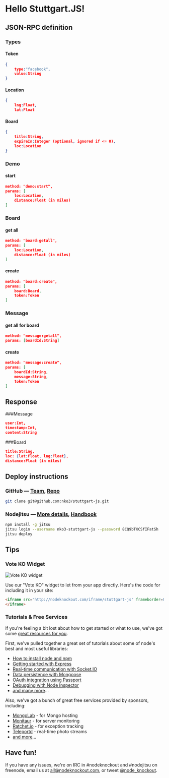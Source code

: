 # Hello Stuttgart.JS!

## JSON-RPC definition

### Types
#### Token
~~~json
{
	type:"facebook",
	value:String
}
~~~
#### Location
~~~json
{
	lng:Float,
	lat:Float
~~~
#### Board
~~~json
{
	title:String,
	expireIn:Integer (optional, ignored if <= 0),
	loc:Location
}
~~~

### Demo
#### start
~~~json
method: "demo:start",
params: [
	loc:Location,
	distance:Float (in miles)
]
~~~

### Board
#### get all
~~~json
method: "board:getall",
params: [
	loc:Location,
	distance:Float (in miles)
]
~~~

#### create
~~~json
method: "board:create",
params: [
	board:Board,
	token:Token
]
~~~
### Message
#### get all for board
~~~json
method: "message:getall",
params: [boardId:String]
~~~

#### create
~~~json
method: "message:create",
params: [
	boardId:String,
	message:String,
	token:Token
]
~~~

## Response
###Message
~~~json
user:Int,
timestamp:Int,
content:String
~~~

###Board
~~~json
title:String,
loc: {lat:Float, lng:Float},
distance:Float (in miles)
~~~


## Deploy instructions

### GitHub — [Team][2], [Repo][3]

~~~sh
git clone git@github.com:nko3/stuttgart-js.git
~~~

### Nodejitsu — [More details][5], [Handbook][4]

~~~sh
npm install -g jitsu
jitsu login --username nko3-stuttgart-js --password 8CQ9bTXCSfIFatSh
jitsu deploy
~~~

## Tips

### Vote KO Widget

![Vote KO widget](http://f.cl.ly/items/1n3g0W0F0G3V0i0d0321/Screen%20Shot%202012-11-04%20at%2010.01.36%20AM.png)

Use our "Vote KO" widget to let from your app directly. Here's the code for
including it in your site:

~~~html
<iframe src="http://nodeknockout.com/iframe/stuttgart-js" frameborder=0 scrolling=no allowtransparency=true width=115 height=25>
</iframe>
~~~

### Tutorials & Free Services

If you're feeling a bit lost about how to get started or what to use, we've
got some [great resources for you](http://nodeknockout.com/resources).

First, we've pulled together a great set of tutorials about some of node's
best and most useful libraries:

* [How to install node and npm](http://blog.nodeknockout.com/post/33857791331/how-to-install-node-npm)
* [Getting started with Express](http://blog.nodeknockout.com/post/34180474119/getting-started-with-express)
* [Real-time communication with Socket.IO](http://blog.nodeknockout.com/post/34243127010/knocking-out-socket-io)
* [Data persistence with Mongoose](http://blog.nodeknockout.com/post/34302423628/getting-started-with-mongoose)
* [OAuth integration using Passport](http://blog.nodeknockout.com/post/34765538605/getting-started-with-passport)
* [Debugging with Node Inspector](http://blog.nodeknockout.com/post/34843655876/debugging-with-node-inspector)
* [and many more](http://nodeknockout.com/resources#tutorials)&hellip;

Also, we've got a bunch of great free services provided by sponsors,
including:

* [MongoLab](http://nodeknockout.com/resources#mongolab) - for Mongo hosting
* [Monitaur](http://nodeknockout.com/resources#monitaur) - for server monitoring
* [Ratchet.io](http://nodeknockout.com/resources#ratchetio) - for exception tracking
* [Teleportd](http://nodeknockout.com/resources#teleportd) - real-time photo streams
* [and more](http://nodeknockout.com/resources#tutorials)&hellip;

## Have fun!

If you have any issues, we're on IRC in #nodeknockout and #nodejitsu on
freenode, email us at <all@nodeknockout.com>, or tweet
[@node_knockout](https://twitter.com/node_knockout).

[2]: https://github.com/organizations/nko3/teams/280710
[3]: https://github.com/nko3/stuttgart-js
[4]: http://handbook.jit.su
[5]: http://blog.nodeknockout.com/post/35279199042/introduction-to-jitsu-deployment
